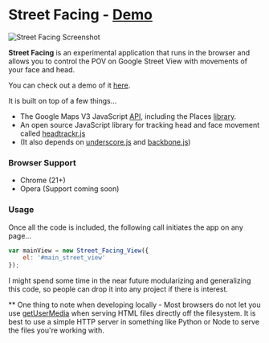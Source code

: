 Street Facing - [Demo](http://alexhancock.github.com/street-facing/)
==========

![Street Facing Screenshot](https://dl.dropbox.com/u/12445335/street-facing.png)

**Street Facing** is an experimental application that runs in the browser and allows you to control the POV on Google Street View with movements of your face and head.

You can check out a demo of it [here](http://alexhancock.github.com/street-facing/).

It is built on top of a few things...

* The Google Maps V3 JavaScript [API](https://developers.google.com/maps/documentation/javascript/), including the Places [library](https://developers.google.com/maps/documentation/javascript/places).
* An open source JavaScript library for tracking head and face movement called [headtrackr.js](https://github.com/auduno/headtrackr)
* (It also depends on [underscore.js](http://underscorejs.org) and [backbone.js](http://backbonejs.org))

### Browser Support ###

* Chrome (21+)
* Opera (Support coming soon)

### Usage ###

Once all the code is included, the following call initiates the app on any page...
```js
var mainView = new Street_Facing_View({
    el: '#main_street_view'
});
```

I might spend some time in the near future modularizing and generalizing this code, so people can drop it into any project if there is interest.

** One thing to note when developing locally - Most browsers do not let you use [getUserMedia](http://dev.w3.org/2011/webrtc/editor/getusermedia.html) when serving HTML files directly off the filesystem. It is best to use a simple HTTP server in something like Python or Node to serve the files you're working with.
